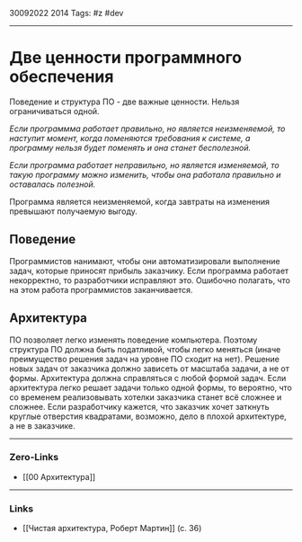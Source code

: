 30092022 2014
Tags: #z #dev

---
# Две ценности программного обеспечения

Поведение и структура ПО - две важные ценности. Нельзя ограничиваться одной.

*Если программма работает правильно, но является неизменяемой, то наступит момент, когда поменяются требования к системе, а программу нельзя будет поменять и она станет бесполезной.*

*Если программа работает неправильно, но является изменяемой, то такую программу можно изменить, чтобы она работала правильно и оставалась полезной.*

Программа является неизменяемой, когда завтраты на изменения превышают получаемую выгоду.

## Поведение

Программистов нанимают, чтобы они автоматизировали выполнение задач, которые приносят прибыль заказчику. Если программа работает некорректно, то разработчики исправляют это. Ошибочно полагать, что на этом работа программистов заканчивается.

## Архитектура

ПО позволяет легко изменять поведение компьютера. Поэтому структура ПО должна быть податливой, чтобы легко меняться (иначе преимущество решения задач на уровне ПО сходит на нет). Решение новых задач от заказчика должно зависеть от масштаба задачи, а не от формы. Архитектура должна справляться с любой формой задач. Если архитектура легко решает задачи только одной формы, то вероятно, что со временем реализовывать хотелки заказчика станет всё сложнее и сложнее. Если разработчику кажется, что заказчик хочет заткнуть круглые отверстия квадратами, возможно, дело в плохой архитектуре, а не в заказчике.

---
### Zero-Links
- [[00 Архитектура]]

---
### Links
- [[Чистая архитектура, Роберт Мартин]] (с. 36)